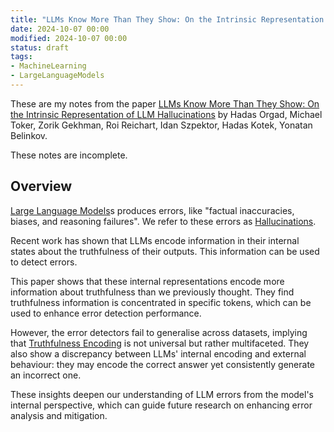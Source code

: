 ```yaml
---
title: "LLMs Know More Than They Show: On the Intrinsic Representation of LLM Hallucinations"
date: 2024-10-07 00:00
modified: 2024-10-07 00:00
status: draft
tags:
- MachineLearning
- LargeLanguageModels
---
```


These are my notes from the paper [LLMs Know More Than They Show: On the Intrinsic Representation of LLM Hallucinations](https://arxiv.org/abs/2410.02707) by Hadas Orgad, Michael Toker, Zorik Gekhman, Roi Reichart, Idan Szpektor, Hadas Kotek, Yonatan Belinkov.

These notes are incomplete.

## Overview

[Large Language Models](../../permanent/large-language-models.md)s produces errors, like "factual inaccuracies, biases, and reasoning failures". We refer to these errors as [Hallucinations](../../../../permanent/Hallucinations.md).

Recent work has shown that LLMs encode information in their internal states about the truthfulness of their outputs. This information can be used to detect errors.

This paper shows that these internal representations encode more information about truthfulness than we previously thought. They find truthfulness information is concentrated in specific tokens, which can be used to enhance error detection performance.

However, the error detectors fail to generalise across datasets, implying that [Truthfulness Encoding](../../permanent/truthfulness-encoding.md) is not universal but rather multifaceted. They also show a discrepancy between LLMs' internal encoding and external behaviour: they may encode the correct answer yet consistently generate an incorrect one.

These insights deepen our understanding of LLM errors from the model's internal perspective, which can guide future research on enhancing error analysis and mitigation.
